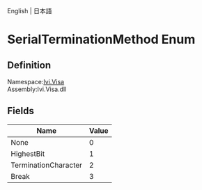 English | 日本語

# SerialTerminationMethod Enum

## Definition
Namespace:[Ivi.Visa](../Visa.md)<BR>
Assembly:Ivi.Visa.dll

## Fields

|Name|Value|
|---|---|
|None|0|
|HighestBit|1|
|TerminationCharacter|2|
|Break|3|
